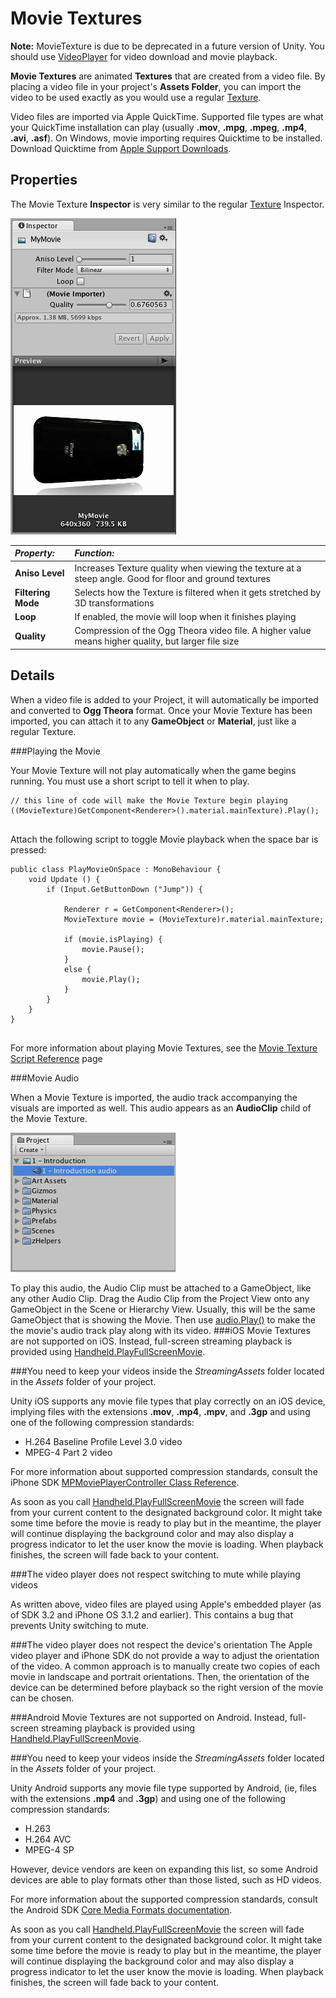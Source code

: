 Movie Textures
=============

**Note:** MovieTexture is due to be deprecated in a future version of Unity. You should use [VideoPlayer](ScriptRef:Video.VideoPlayer.html) for video download and movie playback.

__Movie Textures__ are animated __Textures__ that are created from a video file. By placing a video file in your project's __Assets Folder__, you can import the video to be used exactly as you would use a regular [Texture](class-TextureImporter).

Video files are imported via Apple QuickTime. Supported file types are what your QuickTime installation can play (usually **.mov**, **.mpg**, **.mpeg**, **.mp4**, **.avi**, **.asf**). On Windows, movie importing requires Quicktime to be installed. Download Quicktime from [Apple Support Downloads](https://support.apple.com/downloads/quicktime).


Properties
----------


The Movie Texture __Inspector__ is very similar to the regular [Texture](class-TextureImporter) Inspector.


![Video files are Movie Textures in Unity](../uploads/Main/MovieTextureInInspector.png) 


|**_Property:_** |**_Function:_** |
|:---|:---|
|__Aniso Level__ |Increases Texture quality when viewing the texture at a steep angle. Good for floor and ground textures |
|__Filtering Mode__ |Selects how the Texture is filtered when it gets stretched by 3D transformations |
|__Loop__ |If enabled, the movie will loop when it finishes playing |
|__Quality__ |Compression of the Ogg Theora video file. A higher value means higher quality, but larger file size |


Details
-------


When a video file is added to your Project, it will automatically be imported and converted to __Ogg Theora__ format. Once your Movie Texture has been imported, you can attach it to any __GameObject__ or __Material__, just like a regular Texture.

###Playing the Movie

Your Movie Texture will not play automatically when the game begins running. You must use a short script to tell it when to play.



````
// this line of code will make the Movie Texture begin playing
((MovieTexture)GetComponent<Renderer>().material.mainTexture).Play();


````

Attach the following script to toggle Movie playback when the space bar is pressed:



````
public class PlayMovieOnSpace : MonoBehaviour {
    void Update () {
    	if (Input.GetButtonDown ("Jump")) {
    	    
    	    Renderer r = GetComponent<Renderer>();
    	    MovieTexture movie = (MovieTexture)r.material.mainTexture;
    		
    		if (movie.isPlaying) {
    			movie.Pause();
    		}
    		else {
    			movie.Play();
    		}
    	}
    }
}


````

For more information about playing Movie Textures, see the [Movie Texture Script Reference](ScriptRef:MovieTexture.html) page


###Movie Audio

When a Movie Texture is imported, the audio track accompanying the visuals are imported as well. This audio appears as an __AudioClip__ child of the Movie Texture.


![The video's audio track appears as a child of the Movie Texture in the Project View](../uploads/Main/MovieTextureAudio.png) 

To play this audio, the Audio Clip must be attached to a GameObject, like any other Audio Clip. Drag the Audio Clip from the Project View onto any GameObject in the Scene or Hierarchy View. Usually, this will be the same GameObject that is showing the Movie. Then use [audio.Play()](ScriptRef:GameObject-audio.html) to make the the movie's audio track play along with its video.
###iOS
Movie Textures are not supported on iOS. Instead, full-screen streaming playback is provided using [Handheld.PlayFullScreenMovie](ScriptRef:Handheld.PlayFullScreenMovie.html).

###You need to keep your videos inside the _StreamingAssets_ folder located in the _Assets_ folder of your project.


Unity iOS supports any movie file types that play correctly on an iOS device, implying files with the extensions **.mov**, **.mp4**, **.mpv**, and **.3gp** and using one of the following compression standards:

* H.264 Baseline Profile Level 3.0 video
* MPEG-4 Part 2 video

For more information about supported compression standards, consult the iPhone SDK [MPMoviePlayerController Class Reference](http://developer.apple.com/library/ios/#documentation/MediaPlayer/Reference/MPMoviePlayerController_Class/MPMoviePlayerController/MPMoviePlayerController.html).

As soon as you call [Handheld.PlayFullScreenMovie](ScriptRef:Handheld.PlayFullScreenMovie.html) the screen will fade from your current content to the designated background color. It might take some time before the movie is ready to play but in the meantime, the player will continue displaying the background color and may also display a progress indicator to let the user know the movie is loading. When playback finishes, the screen will fade back to your content.

###The video player does not respect switching to mute while playing videos

As written above, video files are played using Apple's embedded player (as of SDK 3.2 and iPhone OS 3.1.2 and earlier). This contains a bug that prevents Unity switching to mute.

###The video player does not respect the device's orientation
The Apple video player and iPhone SDK do not provide a way to adjust the orientation of the video. A common approach is to manually create two copies of each movie in landscape and portrait orientations. Then, the orientation of the device can be determined before playback so the right version of the movie can be chosen.

###Android
Movie Textures are not supported on Android. Instead, full-screen streaming playback is provided using [Handheld.PlayFullScreenMovie](ScriptRef:Handheld.PlayFullScreenMovie.html).

###You need to keep your videos inside the _StreamingAssets_ folder located in the _Assets_ folder of your project.


Unity Android supports any movie file type supported by Android, (ie, files with the extensions **.mp4** and **.3gp**) and using one of the following compression standards:

* H.263
* H.264 AVC
* MPEG-4 SP

However, device vendors are keen on expanding this list, so some Android devices are able to play formats other than those listed, such as HD videos.

For more information about the supported compression standards, consult the Android SDK [Core Media Formats documentation](http://developer.android.com/guide/appendix/media-formats.html).

As soon as you call [Handheld.PlayFullScreenMovie](ScriptRef:Handheld.PlayFullScreenMovie.html) the screen will fade from your current content to the designated background color. It might take some time before the movie is ready to play but in the meantime, the player will continue displaying the background color and may also display a progress indicator to let the user know the movie is loading. When playback finishes, the screen will fade back to your content.
